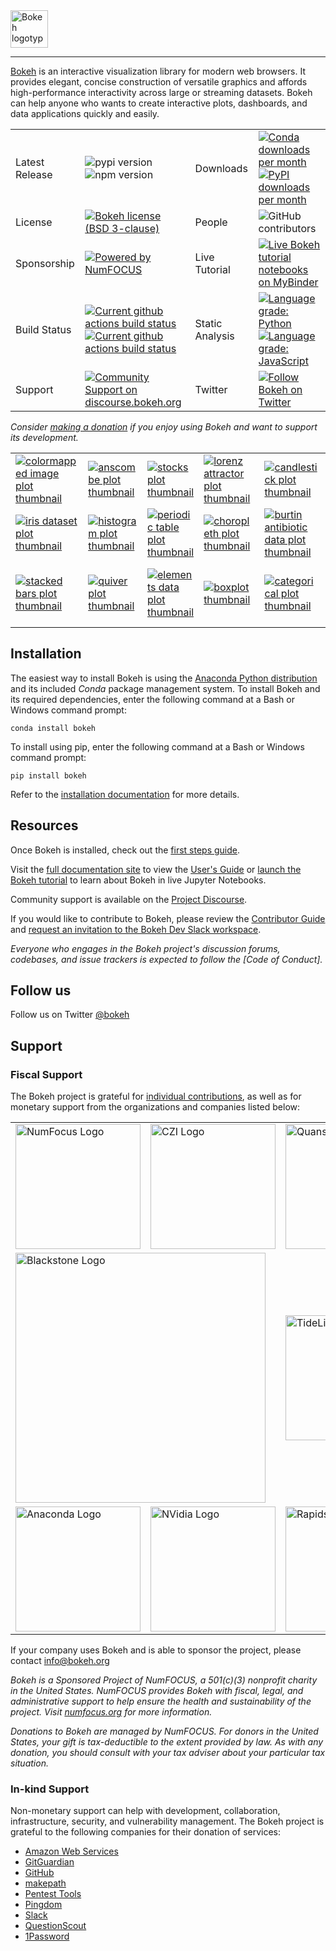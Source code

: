 <a href="https://bokeh.org">
  <img src="https://static.bokeh.org/logos/logotype.svg" height="60" alt="Bokeh logotype" />
</a>

----

[Bokeh](https://bokeh.org) is an interactive visualization library for modern web browsers. It provides elegant, concise construction of versatile graphics and affords high-performance interactivity across large or streaming datasets. Bokeh can help anyone who wants to create interactive plots, dashboards, and data applications quickly and easily.

<table>
<tr>
  <td>Latest Release</td>
  <td>
    <div>
    <img src="https://badge.fury.io/py/bokeh.svg" alt="pypi version" />
    </div>
    <div>
    <img src="https://badge.fury.io/js/%40bokeh%2Fbokehjs.svg" alt="npm version">
    </div>
    </a>
  </td>

  <td>Downloads</td>
  <td>
    <div>
    <a href="https://docs.bokeh.org/en/latest/docs/first_steps/installation.html">
    <img src="https://pyviz.org/_static/cache/bokeh_conda_downloads_badge.svg"
         alt="Conda downloads per month" />
    </a>
    </div>
    <div>
    <a href="https://docs.bokeh.org/en/latest/docs/first_steps/installation.html">
    <img src="https://img.shields.io/pypi/dm/bokeh?label=PyPI&style=flat"
         alt="PyPI downloads per month" />
    </a>
    </div>
  </td>
</tr>

<tr>
  <td>License</td>
  <td>
    <a href="https://github.com/bokeh/bokeh/blob/master/LICENSE.txt">
    <img src="https://img.shields.io/github/license/bokeh/bokeh.svg"
         alt="Bokeh license (BSD 3-clause)" />
    </a>
  </td>

  <td>People</td>
  <td>
    <img src="https://img.shields.io/github/contributors-anon/bokeh/bokeh"
         alt="GitHub contributors" />
  </td>
</tr>

<tr>
  <td>Sponsorship</td>
  <td>
    <a href="http://numfocus.org">
    <img src="https://img.shields.io/badge/powered%20by-NumFOCUS-black.svg?style=flat&colorA=5B5B5B&colorB=007D8A"
         alt="Powered by NumFOCUS" />
    </a>
  </td>

  <td>Live Tutorial</td>
  <td>
    <a href="https://mybinder.org/v2/gh/bokeh/bokeh-notebooks/master?filepath=tutorial%2F00%20-%20Introduction%20and%20Setup.ipynb">
    <img src="https://mybinder.org/badge_logo.svg"
         alt="Live Bokeh tutorial notebooks on MyBinder" />
    </a>
  </td>
</tr>

<tr>
  <td>Build Status</td>
  <td>
    <div>
    <a href="https://github.com/bokeh/bokeh/actions">
    <img src="https://github.com/bokeh/bokeh/workflows/Bokeh-CI/badge.svg?branch=master"
         alt="Current github actions build status" />
    </a>
    </div>
    <div>
    <a href="https://github.com/bokeh/bokeh/actions">
    <img src="https://github.com/bokeh/bokeh/workflows/BokehJS-CI/badge.svg?branch=master"
         alt="Current github actions build status" />
    </a>
    </div>
  </td>
  <td>Static Analysis</td>
  <td>
    <div>
      <a href="https://lgtm.com/projects/g/bokeh/bokeh/context:python">
      <img alt="Language grade: Python" src="https://img.shields.io/lgtm/grade/python/g/bokeh/bokeh.svg?"/>
      </a>
    </div>
    <div>
      <a href="https://lgtm.com/projects/g/bokeh/bokeh/context:javascript">
      <img alt="Language grade: JavaScript" src="https://img.shields.io/lgtm/grade/javascript/g/bokeh/bokeh.svg"/>
      </a>
    </div>
  </td>

</tr>

<tr>
    <td>Support</td>
  <td>
    <a href="https://discourse.bokeh.org">
    <img src="https://img.shields.io/discourse/https/discourse.bokeh.org/posts.svg"
         alt="Community Support on discourse.bokeh.org" />
    </a>
  </td>


  <td>Twitter</td>
  <td>
    <a href="https://twitter.com/bokeh">
    <img src="https://img.shields.io/twitter/follow/bokeh.svg?style=social&label=Follow"
         alt="Follow Bokeh on Twitter" />
    </a>

  </td>
</tr>

</table>

*Consider [making a donation](https://numfocus.org/donate-to-bokeh) if you enjoy using Bokeh and want to support its development.*

<p>
<table>
<tr>

  <td>
  <a href="https://docs.bokeh.org/en/latest/docs/gallery/image.html">
  <img alt="colormapped image plot thumbnail" src="https://docs.bokeh.org/en/latest/_images/image_t.png" />
  </a>
  </td>

  <td>
  <a href="https://docs.bokeh.org/en/latest/docs/gallery/anscombe.html">
  <img alt="anscombe plot thumbnail" src="https://docs.bokeh.org/en/latest/_images/anscombe_t.png" />
  </a>
  </td>

  <td>
  <a href="https://docs.bokeh.org/en/latest/docs/gallery/stocks.html">
  <img alt="stocks plot thumbnail" src="https://docs.bokeh.org/en/latest/_images/stocks_t.png" />
  </a>
  </td>

  <td>
  <a href="https://docs.bokeh.org/en/latest/docs/gallery/lorenz.html">
  <img alt="lorenz attractor plot thumbnail" src="https://docs.bokeh.org/en/latest/_images/lorenz_t.png" />
  </a>
  </td>

  <td>
  <a href="https://docs.bokeh.org/en/latest/docs/gallery/candlestick.html">
  <img alt="candlestick plot thumbnail" src="https://docs.bokeh.org/en/latest/_images/candlestick_t.png" />
  </a>
  </td>

  <td>
  <a href="https://docs.bokeh.org/en/latest/docs/gallery/color_scatter.html">
  <img alt="scatter plot thumbnail" src="https://docs.bokeh.org/en/latest/_images/scatter_t.png" />
  </a>
  </td>

  <td>
  <a href="https://docs.bokeh.org/en/latest/docs/gallery/iris_splom.html">
  <img alt="SPLOM plot thumbnail" src="https://docs.bokeh.org/en/latest/_images/splom_t.png" />
  </a>
  </td>

</tr>
<tr>

  <td>
  <a href="https://docs.bokeh.org/en/latest/docs/gallery/iris.html">
  <img alt="iris dataset plot thumbnail" src="https://docs.bokeh.org/en/latest/_images/iris_t.png" />
  </a>
  </td>

  <td>
  <a href="https://docs.bokeh.org/en/latest/docs/gallery/histogram.html">
  <img alt="histogram plot thumbnail" src="https://docs.bokeh.org/en/latest/_images/histogram_t.png" />
  </a>
  </td>

  <td>
  <a href="https://docs.bokeh.org/en/latest/docs/gallery/periodic.html">
  <img alt="periodic table plot thumbnail" src="https://docs.bokeh.org/en/latest/_images/periodic_t.png" />
  </a>
  </td>

  <td>
  <a href="https://docs.bokeh.org/en/latest/docs/gallery/texas.html">
  <img alt="choropleth plot thumbnail" src="https://docs.bokeh.org/en/latest/_images/choropleth_t.png" />
  </a>
  </td>

  <td>
  <a href="https://docs.bokeh.org/en/latest/docs/gallery/burtin.html">
  <img alt="burtin antibiotic data plot thumbnail" src="https://docs.bokeh.org/en/latest/_images/burtin_t.png" />
  </a>
  </td>

  <td>
  <a href="https://docs.bokeh.org/en/latest/docs/gallery/streamline.html">
  <img alt="streamline plot thumbnail" src="https://docs.bokeh.org/en/latest/_images/streamline_t.png" />
  </a>
  </td>

  <td>
  <a href="https://docs.bokeh.org/en/latest/docs/gallery/image_rgba.html">
  <img alt="RGBA image plot thumbnail" src="https://docs.bokeh.org/en/latest/_images/image_rgba_t.png" />
  </a>
  </td>

</tr>
<tr>

  <td>
  <a href="https://docs.bokeh.org/en/latest/docs/gallery/brewer.html">
  <img alt="stacked bars plot thumbnail" src="https://docs.bokeh.org/en/latest/_images/stacked_t.png" />
  </a>
  </td>

  <td>
  <a href="https://docs.bokeh.org/en/latest/docs/gallery/quiver.html">
  <img alt="quiver plot thumbnail" src="https://docs.bokeh.org/en/latest/_images/quiver_t.png" />
  </a>
  </td>

  <td>
  <a href="https://docs.bokeh.org/en/latest/docs/gallery/elements.html">
  <img alt="elements data plot thumbnail" src="https://docs.bokeh.org/en/latest/_images/elements_t.png" />
  </a>
  </td>

  <td>
  <a href="https://docs.bokeh.org/en/latest/docs/gallery/boxplot.html">
  <img alt="boxplot thumbnail" src="https://docs.bokeh.org/en/latest/_images/boxplot_t.png" />
  </a>
  </td>

  <td>
  <a href="https://docs.bokeh.org/en/latest/docs/gallery/categorical.html">
  <img alt="categorical plot thumbnail" src="https://docs.bokeh.org/en/latest/_images/categorical_t.png" />
  </a>
  </td>

  <td>
  <a href="https://docs.bokeh.org/en/latest/docs/gallery/unemployment.html">
  <img alt="unemployment data plot thumbnail" src="https://docs.bokeh.org/en/latest/_images/unemployment_t.png" />
  </a>
  </td>

  <td>
  <a href="https://docs.bokeh.org/en/latest/docs/gallery/les_mis.html">
  <img alt="Les Mis co-occurrence plot thumbnail" src="https://docs.bokeh.org/en/latest/_images/les_mis_t.png" />
  </a>
  </td>

</tr>
</table>
</p>

## Installation

The easiest way to install Bokeh is using the [Anaconda Python distribution](https://www.anaconda.com/what-is-anaconda/) and its included *Conda* package management system. To install Bokeh and its required dependencies, enter the following command at a Bash or Windows command prompt:

```
conda install bokeh
```

To install using pip, enter the following command at a Bash or Windows command prompt:
```
pip install bokeh
```

Refer to the [installation documentation](https://docs.bokeh.org/en/latest/docs/first_steps/installation.html) for more details.

## Resources

Once Bokeh is installed, check out the [first steps guide](https://docs.bokeh.org/en/latest/docs/first_steps.html#first-steps-guides).

Visit the [full documentation site](https://docs.bokeh.org) to view the [User's Guide](https://docs.bokeh.org/en/dev/docs/user_guide.html) or [launch the Bokeh tutorial](https://mybinder.org/v2/gh/bokeh/bokeh-notebooks/master?filepath=tutorial%2F00%20-%20Introduction%20and%20Setup.ipynb) to learn about Bokeh in live Jupyter Notebooks.

Community support is available on the [Project Discourse](https://discourse.bokeh.org).

If you would like to contribute to Bokeh, please review the [Contributor Guide](https://docs.bokeh.org/en/latest/docs/dev_guide.html) and [request an invitation to the Bokeh Dev Slack workspace](https://slack-invite.bokeh.org/).

*Everyone who engages in the Bokeh project's discussion forums, codebases, and issue trackers is expected to follow the [Code of Conduct].*

## Follow us

Follow us on Twitter [@bokeh](https://twitter.com/bokeh)

## Support

### Fiscal Support

The Bokeh project is grateful for [individual contributions](https://numfocus.org/donate-to-bokeh), as well as for monetary support from the organizations and companies listed below:

<table align="center">
<tr>
  <td>
    <a href="https://www.numfocus.org/">
    <img src="https://static.bokeh.org/sponsor/numfocus.svg"
         alt="NumFocus Logo" width="200"/>
    </a>
  </td>
  <td>
    <a href="https://chanzuckerberg.com/">
    <img src="https://static.bokeh.org/sponsor/czi.svg"
         alt="CZI Logo" width="200"/>
    </a>
  </td>
  <td>
    <a href="https://www.quansight.com">
    <img src="https://static.bokeh.org/sponsor/quansight.png"
         alt="Quansight Logo" width="200"/>
    </a>
  </td>
 </tr>
<tr>
  <td colspan="2">
    <a href="https://www.blackstone.com/the-firm/">
    <img src="https://static.bokeh.org/sponsor/blackstone.png"
         alt="Blackstone Logo" width="400"/>
    </a>
  </td>
  <td>
    <a href="https://tidelift.com/">
    <img src="https://static.bokeh.org/sponsor/tidelift.svg"
         alt="TideLift Logo" width="200"/>
    </a>
  </td>
 </tr>
 <tr>
  <td>
    <a href="https://www.anaconda.com/">
    <img src="https://static.bokeh.org/sponsor/anaconda.png"
         alt="Anaconda Logo" width="200"/>
    </a>
  </td>
  <td>
    <a href="https://www.nvidia.com">
    <img src="https://static.bokeh.org/sponsor/nvidia.png"
         alt="NVidia Logo" width="200"/>
    </a>
  </td>
  <td>
    <a href="https://developer.nvidia.com/rapids">
    <img src="https://static.bokeh.org/sponsor/rapids.png"
         alt="Rapids Logo" width="200"/>
    </a>
  </td>
</tr>
</table>

If your company uses Bokeh and is able to sponsor the project, please contact <a href="info@bokeh.org">info@bokeh.org</a>

*Bokeh is a Sponsored Project of NumFOCUS, a 501(c)(3) nonprofit charity in the United States. NumFOCUS provides Bokeh with fiscal, legal, and administrative support to help ensure the health and sustainability of the project. Visit [numfocus.org](https://numfocus.org) for more information.*

*Donations to Bokeh are managed by NumFOCUS. For donors in the United States, your gift is tax-deductible to the extent provided by law. As with any donation, you should consult with your tax adviser about your particular tax situation.*

### In-kind Support

Non-monetary support can help with development, collaboration, infrastructure, security, and vulnerability management. The Bokeh project is grateful to the following companies for their donation of services:

* [Amazon Web Services](https://aws.amazon.com/)
* [GitGuardian](https://gitguardian.com/)
* [GitHub](https://github.com/)
* [makepath](https://makepath.com/)
* [Pentest Tools](https://pentest-tools.com)
* [Pingdom](https://www.pingdom.com/website-monitoring)
* [Slack](https://slack.com)
* [QuestionScout](https://www.questionscout.com/)
* [1Password](https://1password.com/)
